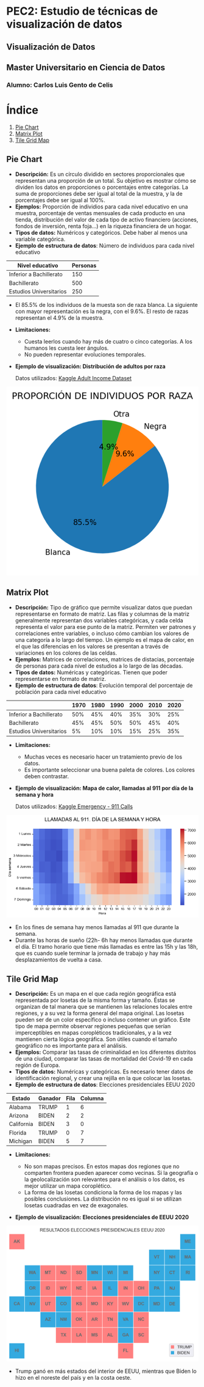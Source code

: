 # PEC2: Estudio de técnicas de visualización de datos
## Visualización de Datos
## Master Universitario en Ciencia de Datos
### Alumno: Carlos Luis Gento de Celis

# Índice
1. [Pie Chart](#pie-chart)
2. [Matrix Plot](#matrix-plot)
3. [Tile Grid Map](#tile-grid-map)

## Pie Chart
- **Descripción:** Es un círculo dividido en sectores proporcionales que representan una proporción de un total. Su objetivo es mostrar cómo se dividen los datos en proporciones o porcentajes entre categorías. La suma de proporciones debe ser igual al total de la muestra, y la de porcentajes debe ser igual al 100%.
- **Ejemplos:** Proporción de individios para cada nivel educativo en una muestra, porcentaje de ventas mensuales de cada producto en una tienda, distribución del valor de cada tipo de activo financiero (acciones, fondos de inversión, renta foja...) en la riqueza financiera de un hogar.
- **Tipos de datos:** Numéricos y categóricos. Debe haber al menos una variable categórica.
- **Ejemplo de estructura de datos**: Número de individuos para cada nivel educativo

<div align="center"> 
<table class="tg">
<thead>
  <tr>
    <th class="tg-0pky">Nivel educativo</th>
    <th class="tg-c3ow">Personas</th>
  </tr>
</thead>
<tbody>
  <tr>
    <td class="tg-0pky">Inferior a Bachillerato</td>
    <td class="tg-c3ow">150</td>
  </tr>
  <tr>
    <td class="tg-0pky">Bachillerato</td>
    <td class="tg-c3ow">500</td>
  </tr>
  <tr>
    <td class="tg-0pky">Estudios Universitarios</td>
    <td class="tg-c3ow">250</td>
  </tr>
</tbody>
</table>
</div>

 * El 85.5% de los individuos de la muesta son de raza blanca. La siguiente con mayor representación es la negra, con el 9.6%. El resto de razas representan el 4.9% de la muestra.
  
- **Limitaciones:**
   * Cuesta leerlos cuando hay más de cuatro o cinco categorías. A los humanos les cuesta leer ángulos.
   * No pueden representar evoluciones temporales.

- **Ejemplo de visualización: Distribución de adultos por raza**

    Datos utilizados: [Kaggle Adult Income Dataset](https://www.kaggle.com/datasets/wenruliu/adult-income-dataset)

 <p align="center">
  <img src="images/Pie_chart.png" />
 </p>


## Matrix Plot
- **Descripción:** Tipo de gráfico que permite visualizar datos que puedan representarse en formato de matriz. Las filas y columnas de la matriz generalmente representan dos variables categóricas, y cada celda representa el valor para ese punto de la matriz. Permiten ver patrones y correlaciones entre variables, o incluso cómo cambian los valores de una categoría a lo largo del tiempo. Un ejemplo es el mapa de calor, en el que las diferencias en los valores se presentan a través de variaciones en los colores de las celdas.
- **Ejemplos:** Matrices de correlaciones, matrices de distacias, porcentaje de personas para cada nivel de estudios a lo largo de las décadas.
- **Tipos de datos:** Numéricas y categóricas. Tienen que poder representarse en formato de matriz.
- **Ejemplo de estructura de datos**: Evolución temporal del porcentaje de población para cada nivel educativo

<div align="center">
<table class="tg">
<thead>
  <tr>
    <th class="tg-0pky"></th>
    <th class="tg-c3ow">1970</th>
    <th class="tg-0lax">1980</th>
    <th class="tg-0lax">1990</th>
    <th class="tg-0lax">2000</th>
    <th class="tg-0lax">2010</th>
    <th class="tg-0lax">2020</th>
  </tr>
</thead>
<tbody>
  <tr>
    <td class="tg-0pky">Inferior a Bachillerato</td>
    <td class="tg-c3ow">50%</td>
    <td class="tg-0lax">45%</td>
    <td class="tg-0lax">40%</td>
    <td class="tg-0lax">35%</td>
    <td class="tg-0lax">30%</td>
    <td class="tg-0lax">25%</td>
  </tr>
  <tr>
    <td class="tg-0pky">Bachillerato</td>
    <td class="tg-c3ow">45%</td>
    <td class="tg-0lax">45%</td>
    <td class="tg-0lax">50%</td>
    <td class="tg-0lax">50%</td>
    <td class="tg-0lax">45%</td>
    <td class="tg-0lax">40%</td>
  </tr>
  <tr>
    <td class="tg-0pky">Estudios Universitarios</td>
    <td class="tg-c3ow">5%</td>
    <td class="tg-0lax">10%</td>
    <td class="tg-0lax">10%</td>
    <td class="tg-0lax">15%</td>
    <td class="tg-0lax">25%</td>
    <td class="tg-0lax">35%</td>
  </tr>
</tbody>
</table>
  
</div>
 
- **Limitaciones:**
   * Muchas veces es necesario hacer un tratamiento previo de los datos.
   * Es importante seleccionar una buena paleta de colores. Los colores deben contrastar.

- **Ejemplo de visualización: Mapa de calor, llamadas al 911 por día de la semana y hora**

    Datos utilizados: [Kaggle Emergency - 911 Calls](https://www.kaggle.com/datasets/mchirico/montcoalert)
<p align="center">
  <img src="images/Matrix_plot.png" />
 </p>
 
 * En los fines de semana hay menos llamadas al 911 que durante la semana.
 * Durante las horas de sueño (22h- 6h hay menos llamadas que durante el día. El tramo horario que tiene más llamadas es entre las 15h y las 18h, que es cuando suele terminar la jornada de trabajo y hay más desplazamientos de vuelta a casa.
  
## Tile Grid Map
- **Descripción:** Es un mapa en el que cada región geográfica está representada por losetas de la misma forma y tamaño. Éstas se organizan de tal manera que se mantienen las relaciones locales entre regiones, y a su vez la forma general del mapa original. Las losetas pueden ser de un color específico o incluso contener un gráfico. Este tipo de mapa permite observar regiones pequeñas que serían imperceptibles en mapas coropléticos tradicionales, y a la vez mantienen cierta lógica geográfica. Son útiles cuando el tamaño geográfico no es importante para el análisis.
- **Ejemplos:** Comparar las tasas de criminalidad en los diferentes distritos de una ciudad, comparar las tasas de mortalidad del Covid-19 en cada región de Europa.
- **Tipos de datos:** Numéricas y categóricas. Es necesario tener datos de identificación regional, y crear una rejilla en la que colocar las losetas.
- **Ejemplo de estructura de datos**: Elecciones presidenciales EEUU 2020

<div align="center">
<table class="tg">
<thead>
  <tr>
    <th class="tg-0pky">Estado</th>
    <th class="tg-c3ow">Ganador</th>
    <th class="tg-c3ow">Fila</th>
    <th class="tg-c3ow">Columna</th>
  </tr>
</thead>
<tbody>
  <tr>
    <td class="tg-0pky">Alabama</td>
    <td class="tg-c3ow">TRUMP</td>
    <td class="tg-c3ow">1</td>
    <td class="tg-c3ow">6</td>
  </tr>
  <tr>
    <td class="tg-0pky">Arizona</td>
    <td class="tg-c3ow">BIDEN</td>
    <td class="tg-c3ow">2</td>
    <td class="tg-c3ow">2</td>
  </tr>
  <tr>
    <td class="tg-0pky">California</td>
    <td class="tg-c3ow">BIDEN</td>
    <td class="tg-c3ow">3</td>
    <td class="tg-c3ow">0</td>
  </tr>
  <tr>
    <td class="tg-0pky">Florida</td>
    <td class="tg-0pky">TRUMP</td>
    <td class="tg-0pky">0</td>
    <td class="tg-0pky">7</td>
  </tr>
  <tr>
    <td class="tg-0pky">Michigan</td>
    <td class="tg-0pky">BIDEN</td>
    <td class="tg-0pky">5</td>
    <td class="tg-0pky">7</td>
  </tr>
</tbody>
</table>
</div>
 
- **Limitaciones:**
   * No son mapas precisos. En estos mapas dos regiones que no comparten frontera pueden aparecer como vecinas. Si la geografía o la geolocalización son relevantes para el análisis o los datos, es mejor utilizar un mapa coroplético.
   * La forma de las losetas condiciona la forma de los mapas y las posibles conclusiones. La distribución no es igual si se utilizan losetas cuadradas en vez de exagonales.

- **Ejemplo de visualización: Elecciones presidenciales de EEUU 2020**

<p align="center">
  <img src="images/Tile_Grid_Map.png" />
</p>

   * Trump ganó en más estados del interior de EEUU, mientras que Biden lo hizo en el noreste del país y en la costa oeste.
